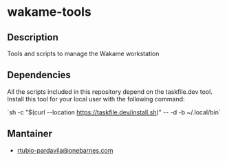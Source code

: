 # wakame-tools

## Description

Tools and scripts to manage the Wakame workstation

## Dependencies

All the scripts included in this repository depend on the taskfile.dev tool.
Install this tool for your local user with the following command:

´sh -c "$(curl --location https://taskfile.dev/install.sh)" -- -d -b ~/.local/bin´

## Mantainer

- rtubio-pardavila@onebarnes.com
